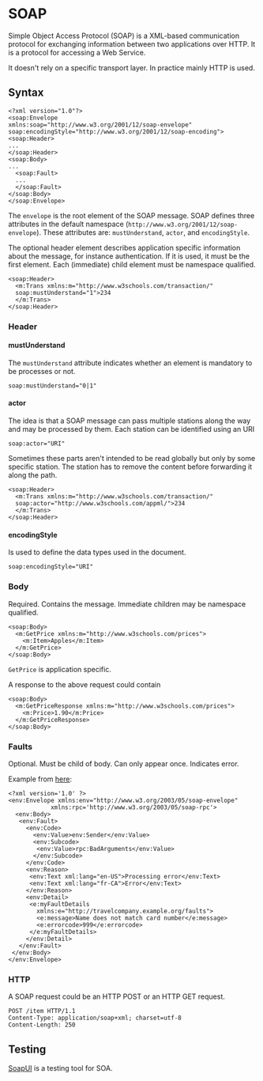 # SOAP

Simple Object Access Protocol (SOAP) is a XML-based communication protocol for exchanging information between two applications over HTTP. It is a protocol for accessing a Web Service.

It doesn't rely on a specific transport layer. In practice mainly HTTP is used.

## Syntax 

	<?xml version="1.0"?>
	<soap:Envelope
	xmlns:soap="http://www.w3.org/2001/12/soap-envelope"
	soap:encodingStyle="http://www.w3.org/2001/12/soap-encoding">
	<soap:Header>
	...
	</soap:Header>
	<soap:Body>
	...
	  <soap:Fault>
	  ...
	  </soap:Fault>
	</soap:Body>
	</soap:Envelope>
	
The `envelope` is the root element of the SOAP message. SOAP defines three attributes in the default namespace (`http://www.w3.org/2001/12/soap-envelope`). These attributes are: `mustUnderstand`, `actor`, and `encodingStyle`.

The optional header element describes application specific information about the message, for instance authentication. If it is used, it must be the first element. Each (immediate) child element must be namespace qualified.

	<soap:Header>
	  <m:Trans xmlns:m="http://www.w3schools.com/transaction/"
	  soap:mustUnderstand="1">234
	  </m:Trans>
	</soap:Header>
	
### Header
	
#### mustUnderstand

The `mustUnderstand` attribute indicates whether an element is mandatory to be processes or not.

	soap:mustUnderstand="0|1"
	
#### actor

The idea is that a SOAP message can pass multiple stations along the way and may be processed by them. Each station can be identified using an URI

	soap:actor="URI"
	
Sometimes these parts aren't intended to be read globally but only by some specific station. The station has to remove the content before forwarding it along the path.

	<soap:Header>
	  <m:Trans xmlns:m="http://www.w3schools.com/transaction/"
	  soap:actor="http://www.w3schools.com/appml/">234
	  </m:Trans>
	</soap:Header>
	
#### encodingStyle

Is used to define the data types used in the document. 

	soap:encodingStyle="URI"
	
### Body

Required. Contains the message. Immediate children may be namespace qualified.

	<soap:Body>
	  <m:GetPrice xmlns:m="http://www.w3schools.com/prices">
		<m:Item>Apples</m:Item>
	  </m:GetPrice>
	</soap:Body>

`GetPrice` is application specific.
	
A response to the above request could contain

	<soap:Body>
	  <m:GetPriceResponse xmlns:m="http://www.w3schools.com/prices">
		<m:Price>1.90</m:Price>
	  </m:GetPriceResponse>
	</soap:Body>

### Faults

Optional. Must be child of body. Can only appear once. Indicates error.

Example from [here](http://www.herongyang.com/Web-Services/SOAP-Fault-Message-Structure.html):

	<?xml version='1.0' ?>
	<env:Envelope xmlns:env="http://www.w3.org/2003/05/soap-envelope"
				xmlns:rpc='http://www.w3.org/2003/05/soap-rpc'>
	  <env:Body>
	   <env:Fault>
		 <env:Code>
		   <env:Value>env:Sender</env:Value>
		   <env:Subcode>
			<env:Value>rpc:BadArguments</env:Value>
		   </env:Subcode>
		 </env:Code>
		 <env:Reason>
		  <env:Text xml:lang="en-US">Processing error</env:Text>
		  <env:Text xml:lang="fr-CA">Error</env:Text>
		 </env:Reason>
		 <env:Detail>
		  <e:myFaultDetails 
			xmlns:e="http://travelcompany.example.org/faults">
			<e:message>Name does not match card number</e:message>
			<e:errorcode>999</e:errorcode>
		  </e:myFaultDetails>
		 </env:Detail>
	   </env:Fault>
	 </env:Body>
	</env:Envelope>




### HTTP

A SOAP request could be an HTTP POST or an HTTP GET request. 

	POST /item HTTP/1.1
	Content-Type: application/soap+xml; charset=utf-8
	Content-Length: 250
	
## Testing

[SoapUI][soapui] is a testing tool for SOA.

[soapui]: http://www.soapui.org/

